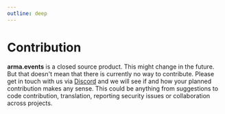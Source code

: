 ```yaml
---
outline: deep
---
```


# Contribution

**arma.events** is a closed source product. This might change in the future. But that doesn't mean that there is currently no way to contribute. Please get in touch with us via [Discord](https://discord.gg/b2aABzh8xJ "Discord invite") and we will see if and how your planned contribution makes any sense. This could be anything from suggestions to code contribution, translation, reporting security issues or collaboration across projects.
